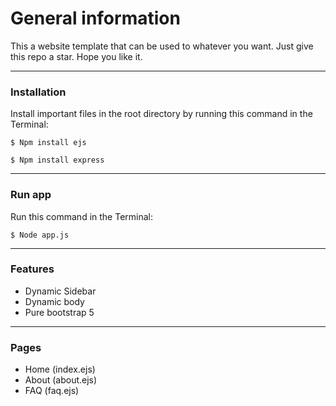 # General information
This a website template that can be used to whatever you want. Just give this repo a star. Hope you like it.
______________________________________________________________________________________
### Installation
Install important files in the root directory by running this command in the Terminal:
```
$ Npm install ejs
```
```
$ Npm install express
```
______________________________________________________________________________________
### Run app
Run this command in the Terminal:
```
$ Node app.js
```
______________________________________________________________________________________
### Features
- Dynamic Sidebar
- Dynamic body
- Pure bootstrap 5
______________________________________________________________________________________
### Pages
- Home (index.ejs)
- About (about.ejs)
- FAQ (faq.ejs)
